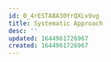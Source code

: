 ```yaml
---
id: 0_4rESTA8A30YrQXLv9vg
title: Systematic Approach
desc: ''
updated: 1644961726967
created: 1644961726967
---
```


